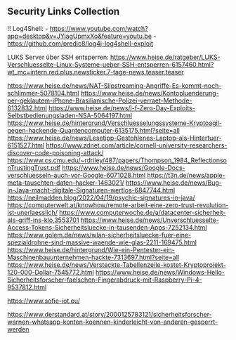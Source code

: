 Security Links Collection
-------------------------

!! Log4Shell: 
    - https://www.youtube.com/watch?app=desktop&v=JYiagUpmxXo&feature=youtu.be
    - https://github.com/predic8/log4j-log4shell-exploit

LUKS
Server über SSH entsperren: https://www.heise.de/ratgeber/LUKS-Verschluesselte-Linux-Systeme-ueber-SSH-entsperren-6157460.html?wt_mc=intern.red.plus.newsticker.7-tage-news.teaser.teaser

https://www.heise.de/news/NAT-Slipstreaming-Angriffe-Es-kommt-noch-schlimmer-5078104.html
https://www.heise.de/news/Kontopluenderung-per-geklautem-iPhone-Brasilianische-Polizei-verraet-Methode-6132832.html
https://www.heise.de/news/l-f-Zero-Day-Exploits-Selbstbedienungsladen-NSA-5064197.html
https://www.heise.de/hintergrund/Verschluesselungssysteme-Kryptoagil-gegen-hackende-Quantencomputer-6135175.html?seite=all
https://www.heise.de/news/Lesetipp-Gestohlenes-Laptop-als-Hintertuer-6151527.html
https://www.zdnet.com/article/cornell-university-researchers-discover-code-poisoning-attack/
https://www.cs.cmu.edu/~rdriley/487/papers/Thompson_1984_ReflectionsonTrustingTrust.pdf
https://www.heise.de/news/Google-Docs-verschluesseln-auch-vor-Google-6071028.html
https://t3n.de/news/apple-meta-tauschten-daten-hacker-1463021/
https://www.heise.de/news/Bug-in-Java-macht-digitale-Signaturen-wertlos-6847744.html
    https://neilmadden.blog/2022/04/19/psychic-signatures-in-java/
https://computerwelt.at/knowhow/remote-arbeit-eine-zero-trust-revolution-ist-unerlaesslich/
https://www.computerwoche.de/a/datacenter-sicherheit-als-griff-ins-klo,3553701
https://www.heise.de/news/Unverschluesselte-Access-Tokens-Sicherheitsluecke-in-tausenden-Apps-7252134.html
https://www.golem.de/news/wlan-sicherheitsluecke-fuer-eine-spezialdrohne-sind-massive-waende-wie-glas-2211-169475.html
https://www.heise.de/hintergrund/Wie-ein-Pentester-ein-Maschinenbauunternehmen-hackte-7313697.html?seite=all
https://www.heise.de/news/Versteckte-Tabellenzeile-kostet-Kryptoprojekt-120-000-Dollar-7545772.html
https://www.heise.de/news/Windows-Hello-Sicherheitsforscher-faelschen-Fingerabdruck-mit-Raspberry-Pi-4-9537812.html

https://www.sofie-iot.eu/

https://www.derstandard.at/story/2000125783121/sicherheitsforscher-warnen-whatsapp-konten-koennen-kinderleicht-von-anderen-gesperrt-werden
